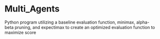 # Multi_Agents
Python program utilizing a baseline evaluation function, minimax, alpha-beta pruning, and expectimax to create an optimized evaluation function to maximize score
